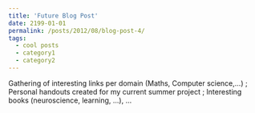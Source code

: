 ```yaml
---
title: 'Future Blog Post'
date: 2199-01-01
permalink: /posts/2012/08/blog-post-4/
tags:
  - cool posts
  - category1
  - category2
---
```


Gathering of interesting links per domain (Maths, Computer science,...) ; Personal handouts created for my current summer project ; Interesting books (neuroscience, learning, ...), ... 
